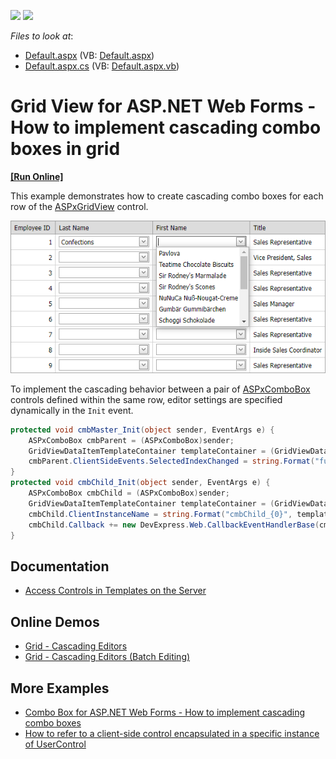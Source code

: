 <!-- default badges list -->
[![](https://img.shields.io/badge/Open_in_DevExpress_Support_Center-FF7200?style=flat-square&logo=DevExpress&logoColor=white)](https://supportcenter.devexpress.com/ticket/details/E4395)
[![](https://img.shields.io/badge/📖_How_to_use_DevExpress_Examples-e9f6fc?style=flat-square)](https://docs.devexpress.com/GeneralInformation/403183)
<!-- default badges end -->
<!-- default file list -->
*Files to look at*:

* [Default.aspx](./CS/WebSite/Default.aspx) (VB: [Default.aspx](./VB/WebSite/Default.aspx))
* [Default.aspx.cs](./CS/WebSite/Default.aspx.cs) (VB: [Default.aspx.vb](./VB/WebSite/Default.aspx.vb))
<!-- default file list end -->
# Grid View for ASP.NET Web Forms - How to implement cascading combo boxes in grid
<!-- run online -->
**[[Run Online]](https://codecentral.devexpress.com/e4395/)**
<!-- run online end -->

This example demonstrates how to create cascading combo boxes for each row of the [ASPxGridView](https://docs.devexpress.com/AspNet/DevExpress.Web.ASPxGridView) control.

![](grid-with-cascading-comboboxes.png)

To implement the cascading behavior between a pair of [ASPxComboBox](https://docs.devexpress.com/AspNet/DevExpress.Web.ASPxComboBox) controls defined within the same row, editor settings are specified dynamically in the `Init` event.

```csharp
protected void cmbMaster_Init(object sender, EventArgs e) {
    ASPxComboBox cmbParent = (ASPxComboBox)sender;
    GridViewDataItemTemplateContainer templateContainer = (GridViewDataItemTemplateContainer)cmbParent.NamingContainer;
    cmbParent.ClientSideEvents.SelectedIndexChanged = string.Format("function(s, e) {{ OnSelectedIndexChanged(s, e, {0}); }}", templateContainer.VisibleIndex);
}
protected void cmbChild_Init(object sender, EventArgs e) {
    ASPxComboBox cmbChild = (ASPxComboBox)sender;
    GridViewDataItemTemplateContainer templateContainer = (GridViewDataItemTemplateContainer)cmbChild.NamingContainer;
    cmbChild.ClientInstanceName = string.Format("cmbChild_{0}", templateContainer.VisibleIndex);
    cmbChild.Callback += new DevExpress.Web.CallbackEventHandlerBase(cmbChild_Callback);
}
```

## Documentation

* [Access Controls in Templates on the Server](https://docs.devexpress.com/AspNet/403575/common-concepts/access-controls-in-templates-on-the-server)

## Online Demos

* [Grid - Cascading Editors](https://demos.devexpress.com/ASPxGridViewDemos/GridEditing/CascadingComboBoxes.aspx)
* [Grid - Cascading Editors (Batch Editing)](https://demos.devexpress.com/ASPxGridViewDemos/GridEditing/CascadingComboBoxesBatch.aspx)

## More Examples

* [Combo Box for ASP.NET Web Forms - How to implement cascading combo boxes](https://github.com/DevExpress-Examples/asp-net-web-forms-cascading-comboboxes)
* [How to refer to a client-side control encapsulated in a specific instance of UserControl](https://github.com/DevExpress-Examples/how-to-refer-to-a-client-side-control-encapsulated-in-certain-instance-of-usercontrol-e2102)
